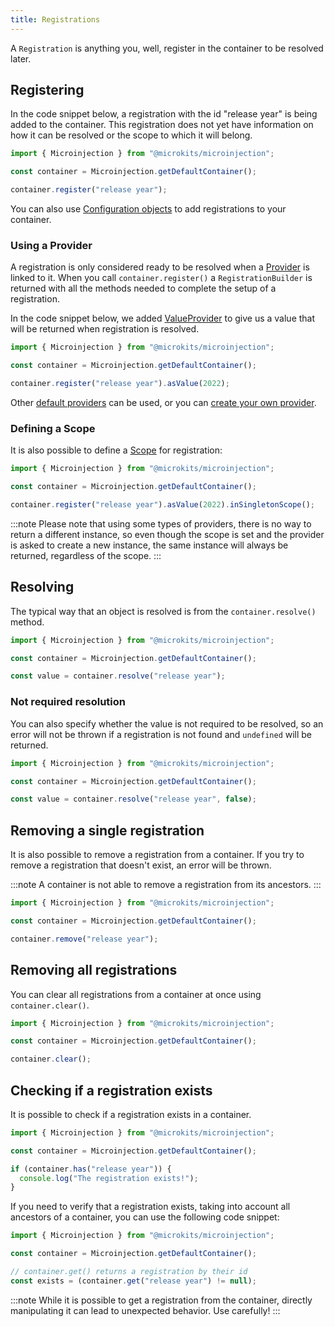 ```yaml
---
title: Registrations
---
```


A `Registration` is anything you, well, register in the container to be resolved later.

## Registering

In the code snippet below, a registration with the id "release year" is being added to the container. This registration does not yet have information on how it can be resolved or the scope to which it will belong.

```typescript
import { Microinjection } from "@microkits/microinjection";

const container = Microinjection.getDefaultContainer();

container.register("release year");
```

You can also use [Configuration objects](configurations) to add registrations to your container.

### Using a Provider

A registration is only considered ready to be resolved when a [Provider](providers) is linked to it. When you call `container.register()` a `RegistrationBuilder` is returned with all the methods needed to complete the setup of a registration.

In the code snippet below, we added [ValueProvider](providers#valueprovider) to give us a value that will be returned when registration is resolved.

```typescript
import { Microinjection } from "@microkits/microinjection";

const container = Microinjection.getDefaultContainer();

container.register("release year").asValue(2022);
```

Other [default providers](providers) can be used, or you can [create your own provider](providers#custom-providers).

### Defining a Scope

It is also possible to define a [Scope](scopes.md) for registration:

```typescript
import { Microinjection } from "@microkits/microinjection";

const container = Microinjection.getDefaultContainer();

container.register("release year").asValue(2022).inSingletonScope();
```

:::note
Please note that using some types of providers, there is no way to return a different instance, so even though the scope is set and the provider is asked to create a new instance, the same instance will always be returned, regardless of the scope.
:::

## Resolving

The typical way that an object is resolved is from the `container.resolve()` method.

```typescript
import { Microinjection } from "@microkits/microinjection";

const container = Microinjection.getDefaultContainer();

const value = container.resolve("release year");
```

### Not required resolution

You can also specify whether the value is not required to be resolved, so an error will not be thrown if a registration is not found and `undefined` will be returned.

```typescript
import { Microinjection } from "@microkits/microinjection";

const container = Microinjection.getDefaultContainer();

const value = container.resolve("release year", false);
```

## Removing a single registration

It is also possible to remove a registration from a container. If you try to remove a registration that doesn't exist, an error will be thrown.

:::note
A container is not able to remove a registration from its ancestors. 
:::

```typescript
import { Microinjection } from "@microkits/microinjection";

const container = Microinjection.getDefaultContainer();

container.remove("release year");
```

## Removing all registrations

You can clear all registrations from a container at once using `container.clear()`.

```typescript
import { Microinjection } from "@microkits/microinjection";

const container = Microinjection.getDefaultContainer();

container.clear();
```

## Checking if a registration exists

It is possible to check if a registration exists in a container.

```typescript
import { Microinjection } from "@microkits/microinjection";

const container = Microinjection.getDefaultContainer();

if (container.has("release year")) {
  console.log("The registration exists!");
}
```

If you need to verify that a registration exists, taking into account all ancestors of a container, you can use the following code snippet:

```typescript
import { Microinjection } from "@microkits/microinjection";

const container = Microinjection.getDefaultContainer();

// container.get() returns a registration by their id
const exists = (container.get("release year") != null);
```

:::note
While it is possible to get a registration from the container, directly manipulating it can lead to unexpected behavior. Use carefully!
:::
